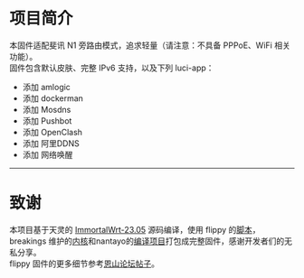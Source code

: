 # 项目简介
本固件适配斐讯 N1 旁路由模式，追求轻量（请注意：不具备 PPPoE、WiFi 相关功能）。<br>
固件包含默认皮肤、完整 IPv6 支持，以及下列 luci-app：<br>
- 添加 amlogic
- 添加 dockerman
- 添加 Mosdns
- 添加 Pushbot
- 添加 OpenClash
- 添加 阿里DDNS
- 添加 网络唤醒
***
# 致谢
本项目基于天灵的 [ImmortalWrt-23.05](https://github.com/immortalwrt/immortalwrt/tree/openwrt-23.05) 源码编译，使用 flippy 的[脚本](https://github.com/unifreq/openwrt_packit)， breakings 维护的[内核](https://github.com/breakings/OpenWrt/releases/tag/kernel_stable)和nantayo的[编译项目](https://github.com/nantayo/N1-OpenWrt)打包成完整固件，感谢开发者们的无私分享。<br>
flippy 固件的更多细节参考[恩山论坛帖子](https://www.right.com.cn/forum/thread-4076037-1-1.html)。
